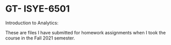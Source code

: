# GT- ISYE-6501

Introduction to Analytics:

These are files I have submitted for homework assignments when I took the course in the Fall 2021 semester.

